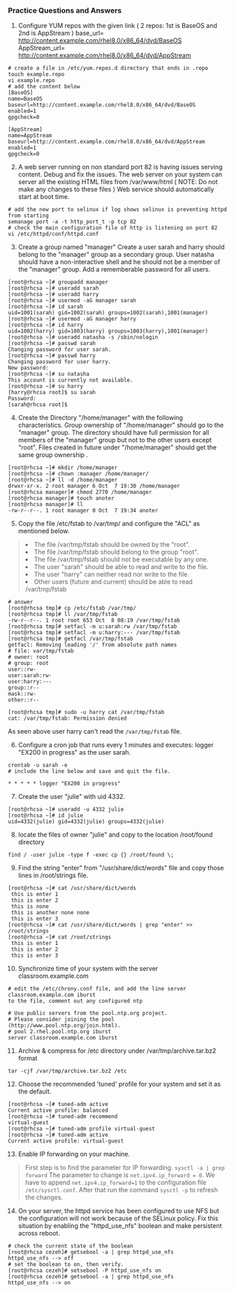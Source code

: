 ### Practice Questions and Answers<!-- omit from toc -->

1. Configure YUM repos with the given link ( 2 repos: 1st is BaseOS and 2nd is AppStream ) base_url= http://content.example.com/rhel8.0/x86_64/dvd/BaseOS AppStream_url= http://content.example.com/rhel8.0/x86_64/dvd/AppStream
```console
# create a file in /etc/yum.repos.d directory that ends in .repo
touch example.repo
vi example.repo
# add the content below
[BaseOS]
name=BaseOS
baseurl=http://content.example.com/rhel8.0/x86_64/dvd/BaseOS
enabled=1
gpgcheck=0

[AppStream]
name=AppStream
baseurl=http://content.example.com/rhel8.0/x86_64/dvd/AppStream
enabled=1
gpgcheck=0

```
2. A web server running on non standard port 82 is having issues serving content.
Debug and fix the issues.
The web server on your system can server all the existing HTML files from
/var/www/html
( NOTE: Do not make any changes to these files )
Web service should automatically start at boot time.
```console
# add the new port to selinux if log shows selinux is preventing httpd from starting
semanage port -a -t http_port_t -p tcp 82
# check the main configuration file of http is listening on port 82
vi /etc/httpd/conf/httpd.conf
```
3. Create a group named "manager"
Create a user sarah and harry should belong to the "manager" group as a secondary
group.
User natasha should have a non-interactive shell and he should not be a member of the
"manager" group. Add a rememberable password for all users.
```console
[root@rhcsa ~]# groupadd manager
[root@rhcsa ~]# useradd sarah
[root@rhcsa ~]# useradd harry
[root@rhcsa ~]# usermod -aG manager sarah
[root@rhcsa ~]# id sarah
uid=1001(sarah) gid=1002(sarah) groups=1002(sarah),1001(manager)
[root@rhcsa ~]# usermod -aG manager harry
[root@rhcsa ~]# id harry
uid=1002(harry) gid=1003(harry) groups=1003(harry),1001(manager)
[root@rhcsa ~]# useradd natasha -s /sbin/nologin
[root@rhcsa ~]# passwd sarah
Changing password for user sarah.
[root@rhcsa ~]# passwd harry
Changing password for user harry.
New password: 
[root@rhcsa ~]# su natasha
This account is currently not available.
[root@rhcsa ~]# su harry
[harry@rhcsa root]$ su sarah
Password: 
[sarah@rhcsa root]$
```
4. Create the Directory "/home/manager" with the following characteristics.
Group ownership of "/home/manager" should go to the "manager" group.
The directory should have full permission for all members of the "manager" group but
not to the other users except "root".
Files created in future under "/home/manager" should get the same group ownership .
```console
[root@rhcsa ~]# mkdir /home/manager
[root@rhcsa ~]# chown :manager /home/manager/
[root@rhcsa ~]# ll -d /home/manager
drwxr-xr-x. 2 root manager 6 Oct  7 19:30 /home/manager
[root@rhcsa manager]# chmod 2770 /home/manager
[root@rhcsa manager]# touch anoter
[root@rhcsa manager]# ll
-rw-r--r--. 1 root manager 0 Oct  7 19:34 anoter
```
5. Copy the file /etc/fstab to /var/tmp/ and configure the "ACL" as mentioned below.
><li>The file /var/tmp/fstab should be owned by the "root".
><li>The file /var/tmp/fstab should belong to the group "root".
><li>The file /var/tmp/fstab should not be executable by any one.
><li>The user "sarah" should be able to read and write to the file.
><li>The user "harry" can neither read nor write to the file.
><li>Other users (future and current) should be able to read /var/tmp/fstab
```console
# answer
[root@rhcsa tmp]# cp /etc/fstab /var/tmp/
[root@rhcsa tmp]# ll /var/tmp/fstab 
-rw-r--r--. 1 root root 653 Oct  8 08:19 /var/tmp/fstab
[root@rhcsa tmp]# setfacl -m u:sarah:rw /var/tmp/fstab 
[root@rhcsa tmp]# setfacl -m u:harry:--- /var/tmp/fstab 
[root@rhcsa tmp]# getfacl /var/tmp/fstab
getfacl: Removing leading '/' from absolute path names
# file: var/tmp/fstab
# owner: root
# group: root
user::rw-
user:sarah:rw-
user:harry:---
group::r--
mask::rw-
other::r--

[root@rhcsa tmp]# sudo -u harry cat /var/tmp/fstab
cat: /var/tmp/fstab: Permission denied
```
As seen above user harry can't read the `/var/tmp/fstab` file.

6. Configure a cron job that runs every 1 minutes and executes:
logger "EX200 in progress" as the user sarah.
```console
crontab -u sarah -e
# include the line below and save and quit the file.

* * * * * logger "EX200 in progress"

```
7. Create the user "julie" with uid 4332.
```console
[root@rhcsa ~]# useradd -u 4332 julie
[root@rhcsa ~]# id julie
uid=4332(julie) gid=4332(julie) groups=4332(julie)
```
8. locate the files of owner "julie" and copy to the location /root/found directory

```console
find / -user julie -type f -exec cp {} /root/found \;
```
9. Find the string "enter" from "/usr/share/dict/words" file and copy those lines in /root/strings file.
```console
[root@rhcsa ~]# cat /usr/share/dict/words 
 this is enter 1 
 this is enter 2 
 this is none
 this is another none none
 this is enter 3                 
[root@rhcsa ~]# cat /usr/share/dict/words | grep "enter" >> /root/strings
[root@rhcsa ~]# cat /root/strings
 this is enter 1 
 this is enter 2 
 this is enter 3
```
10. Synchronize time of your system with the server classroom.example.com

```console
# edit the /etc/chrony.conf file, and add the line server classroom.example.com iburst
to the file, comment out any configured ntp
```
```vim
# Use public servers from the pool.ntp.org project.
# Please consider joining the pool (http://www.pool.ntp.org/join.html).
# pool 2.rhel.pool.ntp.org iburst
server classroom.example.com iburst

```
11. Archive & compress for /etc directory under /var/tmp/archive.tar.bz2 format

```console
tar -cjf /var/tmp/archive.tar.bz2 /etc
```
12. Choose the recommended 'tuned' profile for your system and set it as the default.

```console
[root@rhcsa ~]# tuned-adm active
Current active profile: balanced
[root@rhcsa ~]# tuned-adm recommend
virtual-guest
[root@rhcsa ~]# tuned-adm profile virtual-guest
[root@rhcsa ~]# tuned-adm active
Current active profile: virtual-guest
```
13. Enable IP forwarding on your machine.

> First step is to find the parameter for IP forwarding.
> `sysctl -a | grep forward`
> The parameter to change is `net.ipv4.ip_forward = 0`.
> We have to append `net.ipv4.ip_forward=1` to the configuration file `/etc/sysctl.conf`. After that run the command `sysctl -p` to refresh the changes.


14. On your server, the httpd service has been configured to use NFS but the configuration will not work because of the SELinux policy. Fix this situation by enabling the "httpd_use_nfs" boolean and make persistent across reboot.

```console
# check the current state of the boolean
[root@rhcsa cezeh]# getsebool -a | grep httpd_use_nfs
httpd_use_nfs --> off
# set the boolean to on, then verify.
[root@rhcsa cezeh]# setsebool -P httpd_use_nfs on
[root@rhcsa cezeh]# getsebool -a | grep httpd_use_nfs
httpd_use_nfs --> on
```
